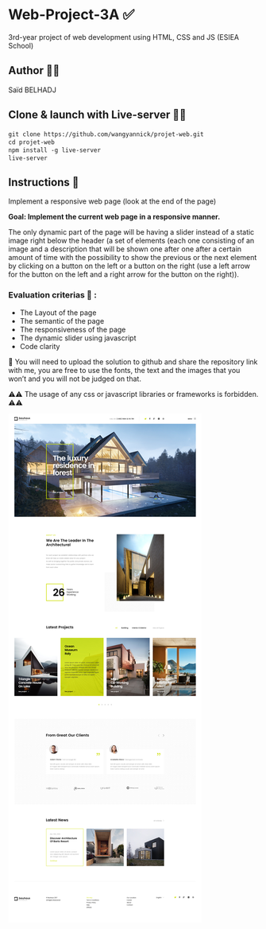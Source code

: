 # Web-Project-3A ✅
3rd-year project of web development using HTML, CSS and JS (ESIEA School) 

## Author 👨‍💻
Saïd BELHADJ

## Clone & launch with Live-server 🚀🚀

```
git clone https://github.com/wangyannick/projet-web.git
cd projet-web
npm install -g live-server
live-server
```

## Instructions 📌

Implement a responsive web page (look at the end of the page)

**Goal: Implement the current web page in a responsive manner.**



The only dynamic part of the page will be having a slider instead of a static image right below the header (a set of elements (each one consisting of an image and a  description that will be shown one after one after a certain amount of time with the possibility to show the previous or the next element by clicking on a button on the left or a button on the right (use a left arrow for the button on the left and a right arrow for the button on the right)).

### Evaluation criterias 📝 :

* The Layout of the page 
* The semantic of the page 
* The responsiveness of the page 
* The dynamic slider using javascript
* Code clarity 

💬 You will need to upload the solution to github and share the repository link with me, you are free to use the fonts, the text and the images that you won’t and you will not be judged on that.

⚠️⚠ The usage of any css or javascript libraries or frameworks is forbidden. ⚠️⚠️

![Image of Model](https://github.com/Said-Belhadj/Web-Project-3A/blob/b205178b93f4386d71c1e5fe12eafc0cbc5180d2/img/web-project.jpeg)
